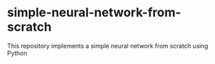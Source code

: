 # simple-neural-network-from-scratch
This repository implements a simple neural network from scratch using Python
